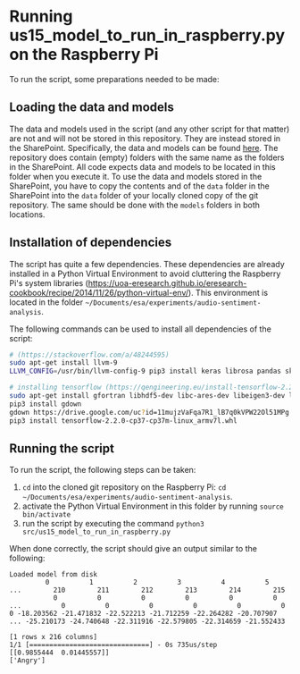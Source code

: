 # Running us15_model_to_run_in_raspberry.py on the Raspberry Pi

To run the script, some preparations needed to be made:

## Loading the data and models

The data and models used in the script (and any other script for that matter) are not and will not be stored in this repository. They are instead stored in the SharePoint. Specifically, the data and models can be found [here](https://tuenl.sharepoint.com/:f:/r/sites/gad_cbo/JPC/MC/ESA%20PDEng%20ST%20Project/ModelsAndData/Audio/Development?csf=1&web=1&e=Tflpy2). The repository does contain (empty) folders with the same name as the folders in the SharePoint. All code expects data and models to be located in this folder when you execute it. To use the data and models stored in the SharePoint, you have to copy the contents and of the `data` folder in the SharePoint into the `data` folder of your locally cloned copy of the git repository. The same should be done with the `models` folders in both locations.  

## Installation of dependencies

The script has quite a few dependencies. These dependencies are already installed in a Python Virtual Environment to avoid cluttering the Raspberry Pi's system libraries (https://uoa-eresearch.github.io/eresearch-cookbook/recipe/2014/11/26/python-virtual-env/). This environment is located in the folder `~/Documents/esa/experiments/audio-sentiment-analysis`. 

The following commands can be used to install all dependencies of the script:

```bash
# (https://stackoverflow.com/a/48244595)
sudo apt-get install llvm-9
LLVM_CONFIG=/usr/bin/llvm-config-9 pip3 install keras librosa pandas sklearn matplotlib

# installing tensorflow (https://qengineering.eu/install-tensorflow-2.2.0-on-raspberry-pi-4.html first yellow block)
sudo apt-get install gfortran libhdf5-dev libc-ares-dev libeigen3-dev libatlas-base-dev libopenblas-dev libblas-dev liblapack-dev cython
pip3 install gdown
gdown https://drive.google.com/uc?id=11mujzVaFqa7R1_lB7q0kVPW22Ol51MPg
pip3 install tensorflow-2.2.0-cp37-cp37m-linux_armv7l.whl
```

## Running the script
To run the script, the following steps can be taken:
1) `cd` into the cloned git repository on the Raspberry Pi: `cd ~/Documents/esa/experiments/audio-sentiment-analysis`. 
2) activate the Python Virtual Environment in this folder by running `source bin/activate` 
3) run the script by executing the command `python3 src/us15_model_to_run_in_raspberry.py`

When done correctly, the script should give an output similar to the following:
```
Loaded model from disk
         0          1          2          3          4          5    ...        210        211        212        213        214        215
           0          0          0          0          0          0  ...          0          0          0          0          0          0
0 -18.203562 -21.471832 -22.522213 -21.712259 -22.264282 -20.707907  ... -25.210173 -24.740648 -22.311916 -22.579805 -22.314659 -21.552433

[1 rows x 216 columns]
1/1 [==============================] - 0s 735us/step
[[0.9855444  0.01445557]]
['Angry']
```
